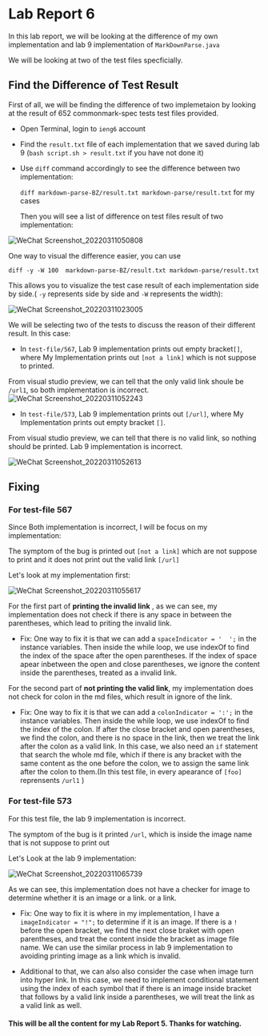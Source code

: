 # Lab Report 6
In this lab report, we will be looking at the difference of my own implementation and lab 9 implementation of `MarkDownParse.java`

We will be looking at two of the test files specficially.

## Find the Difference of Test Result
First of all, we will be finding the difference of two implemetaion by looking at the result of 652 commonmark-spec tests test files provided.

- Open Terminal, login to `ieng6` account
- Find the `result.txt` file of each implementation that we saved during lab 9 (`bash script.sh > result.txt` if you have not done it)
- Use `diff` command accordingly to see the difference between two implementation:

  `diff markdown-parse-BZ/result.txt markdown-parse/result.txt` for my cases
  
  Then you will see a list of difference on test files result of two implementation:
  
![WeChat Screenshot_20220311050808](https://user-images.githubusercontent.com/97600878/157872321-404c019e-84d2-4a29-8e70-2295417fdb1c.png)

One way to visual the difference easier, you can use

`diff -y -W 100  markdown-parse-BZ/result.txt markdown-parse/result.txt`

This allows you to visualize the test case result of each implementation side by side.( `-y` represents side by side and `-W` represents the width):

![WeChat Screenshot_20220311023005](https://user-images.githubusercontent.com/97600878/157872814-47763103-f061-4648-90af-1d0c7aaf92fc.png)

We will be selecting two of the tests to discuss the reason of their different result.
In this case:
- In `test-file/567`, Lab 9 implementation prints out empty bracket`[]`, where My Implementation prints out `[not a link]` which is not suppose to printed.

From visual studio preview, we can tell that the only valid link shoule be `/url1`, so both implementation is incorrect.
![WeChat Screenshot_20220311052243](https://user-images.githubusercontent.com/97600878/157875077-5301ef80-32ee-497b-bc93-c23bbe9153c8.png)


- In `test-file/573`, Lab 9 implementation prints out `[/url]`, where My Implementation prints out empty bracket `[]`.

From visual studio preview, we can tell that there is no valid link, so nothing should be printed. Lab 9 implementation is incorrect.

![WeChat Screenshot_20220311052613](https://user-images.githubusercontent.com/97600878/157876795-ee7e7c99-0caf-4b70-a5a2-c96606bac778.png)

## Fixing
### For test-file 567

Since Both implementation is incorrect, I will be focus on my implementation:

The symptom of the bug is printed out `[not a link]` which are not suppose to print and it does not print out the valid link `[/url]`

Let's look at my implementation first:

![WeChat Screenshot_20220311055617](https://user-images.githubusercontent.com/97600878/157881384-4d08f783-84b7-4b9c-9d5e-95727a4b1e21.png)

For the first part of **printing the invalid link** , as we can see, my implementation does not check if there is any space in between the parentheses, which lead to priting the invalid link.
- Fix:
One way to fix it is that we can add a `spaceIndicator = '  ';`  in the instance variables. Then inside the while loop, we use indexOf to find the index of the space after the open parentheses.
If the index of space apear inbetween the open and close parentheses, we ignore the content inside the parentheses, treated as a invalid link.

For the second part of **not printing the valid link**, my implementation does not check for colon in the md files, which result in ignore of the link.
- Fix:
One way to fix it is that we can add a `colonIndicator = ':';`  in the instance variables. Then inside the while loop, we use indexOf to find the index of the colon.
If after the close bracket and open parentheses, we find the colon, and there is no space in the link, then we treat the link after the colon as a valid link. 
In this case, we also need an `if` statement that search the whole md file, which if there is any bracket with the same content as the one before the colon, we
to assign the same link after the colon to them.(In this test file, in every apearance of `[foo]` reprensents `/url1` ) 

### For test-file 573
For this test file, the lab 9 implementation is incorrect.

The symptom of the bug is it printed `/url`, which is inside the image name that is not suppose to print out

Let's Look at the lab 9 implementation:

![WeChat Screenshot_20220311065739](https://user-images.githubusercontent.com/97600878/157892032-55464f13-5d96-46a3-8918-92684b866ae0.png)

As we can see, this implementation does not have a checker for image to determine whether it is an image or a link.
or a link.

- Fix:
One way to fix it is where in my implementation, I have a `imageIndicator = "!";` to determine if it is an image. If there is a `!` before the open bracket, we find the next close braket with open parentheses, and treat the content inside the bracket as image file name. We can use the similar process in lab 9 implementation to avoiding printing image as a link which is invalid. 

- Additional to that, we can also also consider the case when image turn into hyper link. In this case, we need to implement conditional statement using the index of each symbol that if there is an image inside bracket that follows by a valid link inside a parentheses, we will treat the link as a valid link as well.

#### This will be all the content for my Lab Report 5. Thanks for watching.


